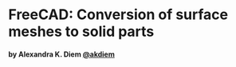 # FreeCAD: Conversion of surface meshes to solid parts

#### by Alexandra K. Diem [@akdiem](https://github.com/akdiem)

